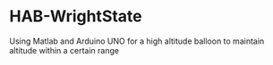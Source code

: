 # HAB-WrightState
Using Matlab and Arduino UNO for a high altitude balloon to maintain altitude within a certain range 

